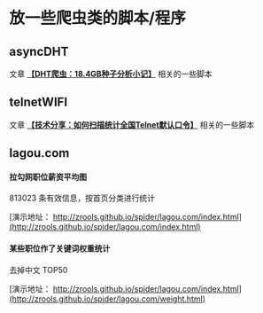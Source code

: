 
# 放一些爬虫类的脚本/程序

## asyncDHT

文章 **[【DHT爬虫：18.4GB种子分析小记】](http://www.freebuf.com/articles/database/101110.html)** 相关的一些脚本


## telnetWIFI

文章 **[【技术分享：如何扫描统计全国Telnet默认口令】](http://www.freebuf.com/articles/terminal/93851.html)** 相关的一些脚本

## lagou.com

#### 拉勾网职位薪资平均图

813023 条有效信息，按首页分类进行统计

[演示地址： http://zrools.github.io/spider/lagou.com/index.html](http://zrools.github.io/spider/lagou.com/index.html)


#### 某些职位作了关键词权重统计

去掉中文 TOP50

[演示地址： http://zrools.github.io/spider/lagou.com/index.html](http://zrools.github.io/spider/lagou.com/weight.html)
